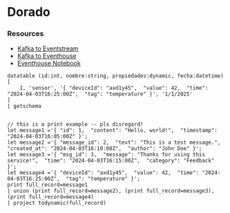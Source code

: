 # Dorado

### Resources
- [Kafka to Eventstream](https://learn.microsoft.com/fabric/real-time-intelligence/event-streams/connect-connecots-in-virtual-network-on-premises)
- [Kafka to Eventhouse](https://learn.microsoft.com/azure/data-explorer/integrate-overview?tabs=connectors#apache-kafka)
- [Eventhouse Notebook](https://learn.microsoft.com/fabric/real-time-intelligence/notebooks)

```kql
datatable (id:int, nombre:string, propiedades:dynamic, fecha:datetime)[
    1, 'sensor', '{ "deviceId": "axd1y45",  "value": 42,  "time": "2024-04-03T16:25:00Z",  "tag": "temperature" }', '1/1/2025'
]
| getschema 


// this is a print example -- pls disregard!
let message1 ='{ "id": 1,  "content": "Hello, world!",  "timestamp": "2024-04-03T16:05:00Z" }';
let message2 ='{ "message_id": 2,  "text": "This is a test message.",  "created_at": "2024-04-03T16:10:00Z",  "author": "John Doe" }';
let message3 ='{ "msg_id": 3,  "message": "Thanks for using this service!",  "time": "2024-04-03T16:15:00Z",  "category": "Feedback" }';
let message4 ='{ "deviceId": "axd1y45",  "value": 42,  "time": "2024-04-03T16:25:00Z",  "tag": "temperature" }';
print full_record=message1
| union (print full_record=message2), (print full_record=message3), (print full_record=message4)
| project todynamic(full_record)
```

